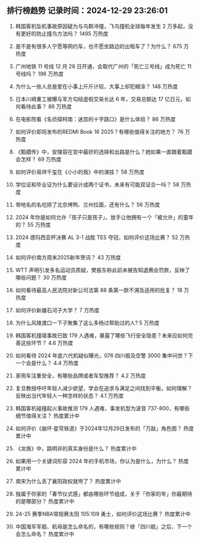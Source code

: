 
## 排行榜趋势 记录时间：2024-12-29 23:26:01
  
  1. 韩国客机坠机事故原因疑为与鸟群冲撞，飞鸟撞机全球每年发生 2 万多起，没有更好的防止撞鸟方法吗？ 1495 万热度
    
  2. 是不是有很多人宁愿等网约车，也不愿坐路边的出租车了？为什么？ 675 万热度
    
  3. 广州地铁 11 号线 12 月 28 日开通，会取代广州的「死亡三号线」成为死亡 11 号线吗？ 196 万热度
    
  4. 为什么一些人总是爱在小事上斤斤计较，大事上却犯糊涂？ 148 万热度
    
  5. 日本川崎重工被曝与军方勾结虚假交易长达 6 年，交易总额达 17 亿日元，如何看待此事？ 86 万热度
    
  6. 在电影院看《名侦探柯南：迷宫的十字路口》是什么体验？ 86 万热度
    
  7. 如何评价即将发布的REDMI Book 16 2025？有哪些值得关注的地方？ 76 万热度
    
  8. 《甄嬛传》中，安陵容在宫中最好的选择和出路是什么？她如果一直跟着甄嬛会怎样？ 69 万热度
    
  9. 如何评价易烊千玺在《小小的我》中的演技？ 58 万热度
    
  10. 学位证和毕业证为什么要设计成两个证书，未来有可能双证合一吗？ 58 万热度
    
  11. 带地名的名吃除了北京烤鸭、兰州拉面，还有什么？ 56 万热度
    
  12. 2024 年你是如何允许「孩子只是孩子」，放手让他拥有一个「被允许」的童年的？ 55 万热度
    
  13. 2024 德玛西亚杯决赛 AL 3-1 战胜 TES 夺冠，如何评价这场比赛？ 52 万热度
    
  14. 如何评价南方周末2025新年贺词？ 43 万热度
    
  15. WTT 声明引发多名运动员质疑，樊振东称此前未被告知退赛会罚款，反映了哪些问题？ 30 万热度
    
  16. 如何看待最高人民法院对新公司法第 88 条第一款不溯及适用的批复？ 18 万热度
    
  17. 如何评价新疆石河子大学？ 7 万热度
    
  18. 为什么风陵渡口一下子聚集了这么多杨过帮助过的人? 5 万热度
    
  19. 韩国客机撞墙事故已致 179 人遇难，暴露了哪些飞行安全隐患？未来应如何完善这些环节？ 4.6 万热度
    
  20. 如何看待 2024 年底六代机疑似曝光，076 四川舰及空警 3000  集中问世？下一个会是什么？ 4.4 万热度
    
  21. 家用车注重安全，有哪些品牌或者车型推荐？ 4.2 万热度
    
  22. 复旦教授呼吁年轻人减少欲望，学会在追求与满足之间找到平衡，如何理解？反映出当代年轻人一种怎样的状态？ 4.1 万热度
    
  23. 韩国客机碰撞起火事故推测 179 人遇难，事发机型为波音 737-800，有哪些细节值得关注？ 热度累计中
    
  24. 如何评价《崩坏·星穹铁道》于2024年12月29日发布的「万敌」角色图？ 热度累计中
    
  25. 《龙族》中，路明非的真实身份是什么？ 热度累计中
    
  26. 如果用一个关键词形容 2024 年的手机市场，你认为是什么，为什么？ 热度累计中
    
  27. 南宋为什么丢了襄阳政权就垮了？ 热度累计中
    
  28. 独属于你家的「春节仪式感」都由哪些环节组成，关于「你家的年」你最期待的是哪部分？ 热度累计中
    
  29. 24-25 赛季NBA常规赛太阳 105:109 勇士，如何评价这场比赛？ 热度累计中
    
  30. 中国海军军舰、航母是怎么命名的，有哪些规则？继「四川舰」之后，下一个会怎么命名？ 热度累计中
    
